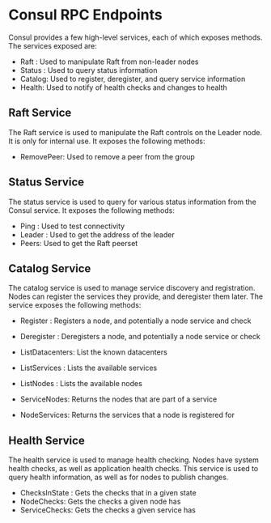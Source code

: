 # Consul RPC Endpoints

Consul provides a few high-level services, each of which exposes
methods. The services exposed are:

* Raft : Used to manipulate Raft from non-leader nodes
* Status : Used to query status information
* Catalog: Used to register, deregister, and query service information
* Health: Used to notify of health checks and changes to health

## Raft Service

The Raft service is used to manipulate the Raft controls on the Leader
node. It is only for internal use. It exposes the following methods:

* RemovePeer: Used to remove a peer from the group

## Status Service

The status service is used to query for various status information
from the Consul service. It exposes the following methods:

* Ping : Used to test connectivity
* Leader : Used to get the address of the leader
* Peers: Used to get the Raft peerset

## Catalog Service

The catalog service is used to manage service discovery and registration.
Nodes can register the services they provide, and deregister them later.
The service exposes the following methods:

* Register : Registers a node, and potentially a node service and check
* Deregister : Deregisters a node, and potentially a node service or check

* ListDatacenters: List the known datacenters
* ListServices : Lists the available services
* ListNodes : Lists the available nodes
* ServiceNodes: Returns the nodes that are part of a service
* NodeServices: Returns the services that a node is registered for

## Health Service

The health service is used to manage health checking. Nodes have system
health checks, as well as application health checks. This service is used to
query health information, as well as for nodes to publish changes.

* ChecksInState : Gets the checks that in a given state
* NodeChecks: Gets the checks a given node has
* ServiceChecks: Gets the checks a given service has

